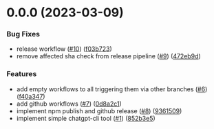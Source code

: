 

# 0.0.0 (2023-03-09)


### Bug Fixes

* release workflow ([#10](https://github.com/miroslavzeman/openai-cli/issues/10)) ([f03b723](https://github.com/miroslavzeman/openai-cli/commit/f03b723b01ee1e2423ce793c6fd2c0de8bc30f97))
* remove affected sha check from release pipeline ([#9](https://github.com/miroslavzeman/openai-cli/issues/9)) ([472eb9d](https://github.com/miroslavzeman/openai-cli/commit/472eb9d854c034190cc991f0ddc49929c881e0f4))


### Features

* add empty workflows to all triggering them via other branches ([#6](https://github.com/miroslavzeman/openai-cli/issues/6)) ([f40a347](https://github.com/miroslavzeman/openai-cli/commit/f40a347a62fd3ab6696cbb602abaaaa3a2329a28))
* add github workflows ([#7](https://github.com/miroslavzeman/openai-cli/issues/7)) ([0d8a2c1](https://github.com/miroslavzeman/openai-cli/commit/0d8a2c1f5be922ae91dc74bc93415d35cfcddee6))
* implement npm publish and github release ([#8](https://github.com/miroslavzeman/openai-cli/issues/8)) ([9361509](https://github.com/miroslavzeman/openai-cli/commit/9361509810917f0e6f080edcabb9c1f55bd2fd86))
* implement simple chatgpt-cli tool ([#1](https://github.com/miroslavzeman/openai-cli/issues/1)) ([852b3e5](https://github.com/miroslavzeman/openai-cli/commit/852b3e58c8a991a15d4fb61b59ca532a9007b6b6))